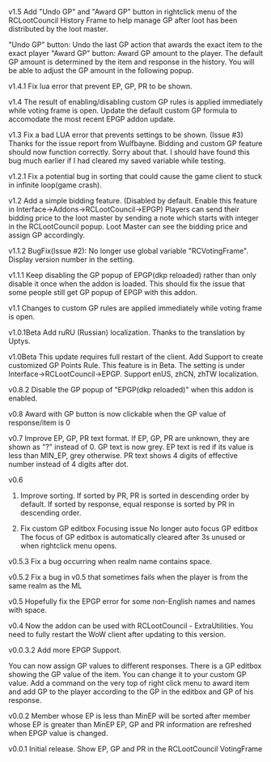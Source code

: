 v1.5
Add "Undo GP" and "Award GP" button in rightclick menu of the RCLootCouncil History Frame to help manage GP after loot has been distributed by the loot master.

"Undo GP" button: Undo the last GP action that awards the exact item to the exact player
"Award GP" button: Award GP amount to the player. The default GP amount is determined by the item and response in the history.
                   You will be able to adjust the GP amount in the following popup.


v1.4.1
Fix lua error that prevent EP, GP, PR to be shown.

v1.4
The result of enabling/disabling custom GP rules is applied immediately while voting frame is open.
Update the default custom GP formula to accomodate the most recent EPGP addon update.

v1.3
Fix a bad LUA error that prevents settings to be shown. (Issue #3)
Thanks for the issue report from Wulfbayne. 
Bidding and custom GP feature should now function correctly.
Sorry about that. I should have found this bug much earlier if I had cleared my saved variable while testing.

v1.2.1
Fix a potential bug in sorting that could cause the game client to stuck in infinite loop(game crash).

v1.2
Add a simple bidding feature. (Disabled by default. Enable this feature in Interface->Addons->RCLootCouncil->EPGP)
Players can send their bidding price to the loot master by sending a note which starts with integer in the RCLootCouncil popup.
Loot Master can see the bidding price and assign GP accordingly.

v1.1.2
BugFix(Issue #2): No longer use global variable "RCVotingFrame".
Display version number in the setting.

v1.1.1
Keep disabling the GP popup of EPGP(dkp reloaded) rather than only disable it once when the addon is loaded.
This should fix the issue that some people still get GP popup of EPGP with this addon.

v1.1
Changes to custom GP rules are applied immediately while voting frame is open.

v1.0.1Beta
Add ruRU (Russian) localization. Thanks to the translation by Uptys.

v1.0Beta
This update requires full restart of the client.
Add Support to create customized GP Points Rule. This feature is in Beta.
The setting is under Interface->RCLootCouncil->EPGP. 
Support enUS, zhCN, zhTW localization.

v0.8.2
Disable the GP popup of "EPGP(dkp reloaded)" when this addon is enabled.

v0.8
Award with GP button is now clickable when the GP value of response/item is 0

v0.7
Improve EP, GP, PR text format.
If EP, GP, PR are unknown, they are shown as "?" instead of 0.
GP text is now grey.
EP text is red if its value is less than MIN_EP, grey otherwise.
PR text shows 4 digits of effective number instead of 4 digits after dot.

v0.6
1. Improve sorting.
   If sorted by PR, PR is sorted in descending order by default.
   If sorted by response, equal response is sorted by PR in descending order.

2. Fix custom GP editbox Focusing issue
   No longer auto focus GP editbox
   The focus of GP editbox is automatically cleared after 3s unused or when rightclick menu opens.

v0.5.3
Fix a bug occurring when realm name contains space.

v0.5.2
Fix a bug in v0.5 that sometimes fails when the player is from the same realm as the ML

v0.5
Hopefully fix the EPGP error for some non-English names and names with space.

v0.4
Now the addon can be used with RCLootCouncil - ExtraUtilities.
You need to fully restart the WoW client after updating to this version.

v0.0.3.2
Add more EPGP Support.

You can now assign GP values to different responses.
There is a GP editbox showing the GP value of the item. You can change it to your custom GP value.
Add a command on the very top of right click menu to award item and add GP to the player according to the GP in the editbox and GP of his response.

v0.0.2
Member whose EP is less than MinEP will be sorted after member whose EP is greater than MinEP
EP, GP and PR information are refreshed when EPGP value is changed.

v0.0.1
Initial release. Show EP, GP and PR in the RCLootCouncil VotingFrame
